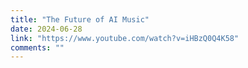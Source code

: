 ```yaml
---
title: "The Future of AI Music"
date: 2024-06-28
link: "https://www.youtube.com/watch?v=iHBzQ0Q4K58"
comments: ""
---
```


